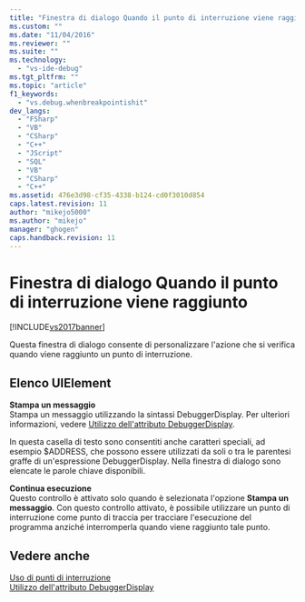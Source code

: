```yaml
---
title: "Finestra di dialogo Quando il punto di interruzione viene raggiunto | Microsoft Docs"
ms.custom: ""
ms.date: "11/04/2016"
ms.reviewer: ""
ms.suite: ""
ms.technology: 
  - "vs-ide-debug"
ms.tgt_pltfrm: ""
ms.topic: "article"
f1_keywords: 
  - "vs.debug.whenbreakpointishit"
dev_langs: 
  - "FSharp"
  - "VB"
  - "CSharp"
  - "C++"
  - "JScript"
  - "SQL"
  - "VB"
  - "CSharp"
  - "C++"
ms.assetid: 476e3d98-cf35-4338-b124-cd0f3010d854
caps.latest.revision: 11
author: "mikejo5000"
ms.author: "mikejo"
manager: "ghogen"
caps.handback.revision: 11
---
```

# Finestra di dialogo Quando il punto di interruzione viene raggiunto
[!INCLUDE[vs2017banner](../code-quality/includes/vs2017banner.md)]

Questa finestra di dialogo consente di personalizzare l'azione che si verifica quando viene raggiunto un punto di interruzione.  
  
## Elenco UIElement  
 **Stampa un messaggio**  
 Stampa un messaggio utilizzando la sintassi DebuggerDisplay.  Per ulteriori informazioni, vedere [Utilizzo dell'attributo DebuggerDisplay](../debugger/using-the-debuggerdisplay-attribute.md).  
  
 In questa casella di testo sono consentiti anche caratteri speciali, ad esempio $ADDRESS, che possono essere utilizzati da soli o tra le parentesi graffe di un'espressione DebuggerDisplay.  Nella finestra di dialogo sono elencate le parole chiave disponibili.  
  
 **Continua esecuzione**  
 Questo controllo è attivato solo quando è selezionata l'opzione **Stampa un messaggio**.  Con questo controllo attivato, è possibile utilizzare un punto di interruzione come punto di traccia per tracciare l'esecuzione del programma anziché interromperla quando viene raggiunto tale punto.  
  
## Vedere anche  
 [Uso di punti di interruzione](../debugger/using-breakpoints.md)   
 [Utilizzo dell'attributo DebuggerDisplay](../debugger/using-the-debuggerdisplay-attribute.md)